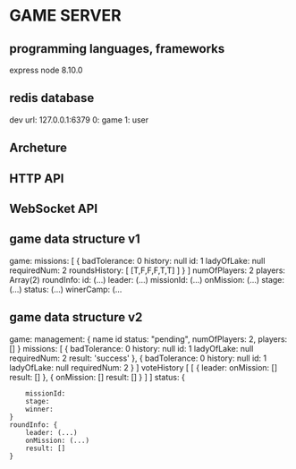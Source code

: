 # GAME SERVER

## programming languages, frameworks

express
node 8.10.0

## redis database

dev url: 127.0.0.1:6379
0: game
1: user

## Archeture

## HTTP API

## WebSocket API

## game data structure v1

game:
    missions:
        [
            {
                badTolerance: 0
                history: null
                id: 1
                ladyOfLake: null
                requiredNum: 2
                roundsHistory: [
                    [T,F,F,F,T,T]
                ]
            }
        ]
    numOfPlayers: 2
    players: Array(2)
    roundInfo:
        id: (...)
        leader: (...)
        missionId: (...)
        onMission: (...)
        stage: (...)
    status: (...)
    winerCamp: (...

## game data structure v2

game:
    management: {
        name
        id
        status: "pending",
        numOfPlayers: 2,
        players: []
    }
    missions:
        [
            {
                badTolerance: 0
                history: null
                id: 1
                ladyOfLake: null
                requiredNum: 2
                result: 'success'
            },
            {
                badTolerance: 0
                history: null
                id: 1
                ladyOfLake: null
                requiredNum: 2
            }
        ]
    voteHistory [
        [
            {
                leader:
                onMission: []
                result: []
            },
            {
                onMission: []
                result: []
            }
        ]
    ]
    status: {
      
        missionId:
        stage:
        winner: 
    }
    roundInfo: {
        leader: (...)
        onMission: (...)
        result: []
    }
